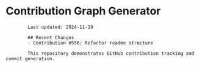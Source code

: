 # Contribution Graph Generator
            
            Last updated: 2024-11-19
            
            ## Recent Changes
            - Contribution #556: Refactor readme structure
            
            This repository demonstrates GitHub contribution tracking and commit generation.
        